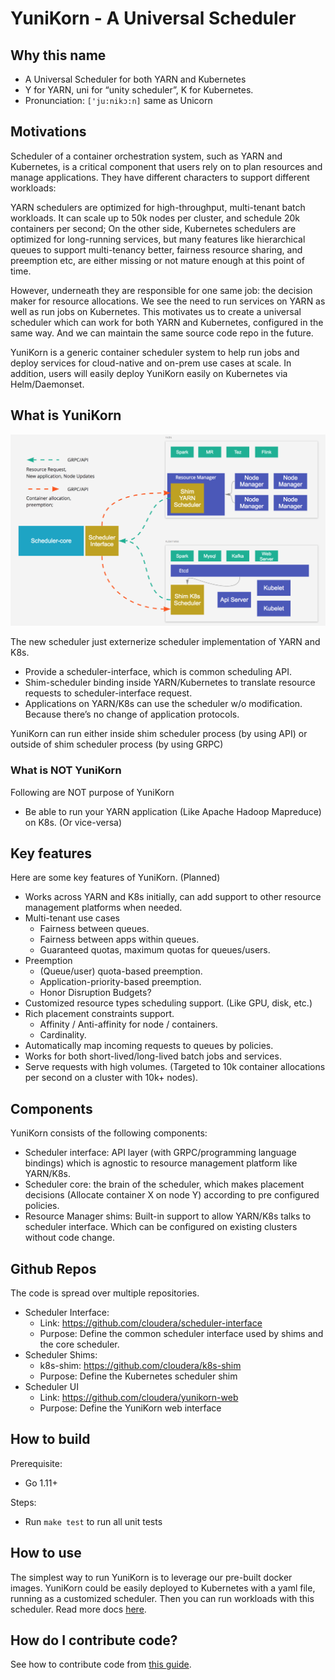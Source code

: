 # YuniKorn - A Universal Scheduler

## Why this name

- A Universal Scheduler for both YARN and Kubernetes
- Y for YARN, uni for “unity scheduler”, K for Kubernetes.
- Pronunciation: `['ju:nikɔ:n]` same as Unicorn

## Motivations

Scheduler of a container orchestration system, such as YARN and Kubernetes, is a critical component that users rely on to plan resources and manage applications. They have different characters to support different workloads:

YARN schedulers are optimized for high-throughput, multi-tenant batch workloads. It can scale up to 50k nodes per cluster, and schedule 20k containers per second; On the other side, Kubernetes schedulers are optimized for long-running services, but many features like hierarchical queues to support multi-tenancy better, fairness resource sharing, and preemption etc, are either missing or not mature enough at this point of time.

However, underneath they are responsible for one same job: the decision maker for resource allocations. We see the need to run services on YARN as well as run jobs on Kubernetes. This motivates us to create a universal scheduler which can work for both YARN and Kubernetes, configured in the same way. And we can maintain the same source code repo in the future.

YuniKorn is a generic container scheduler system to help run jobs and deploy services for cloud-native and on-prem use cases at scale. In addition, users will easily deploy YuniKorn easily on Kubernetes via Helm/Daemonset.

## What is YuniKorn

![Architecture](docs/architecture.png)

The new scheduler just externerize scheduler implementation of YARN and K8s.

- Provide a scheduler-interface, which is common scheduling API.
- Shim-scheduler binding inside YARN/Kubernetes to translate resource requests to scheduler-interface request.
- Applications on YARN/K8s can use the scheduler w/o modification. Because there’s no change of application protocols.

YuniKorn can run either inside shim scheduler process (by using API) or outside of shim scheduler process (by using GRPC)

### What is NOT YuniKorn

Following are NOT purpose of YuniKorn
- Be able to run your YARN application (Like Apache Hadoop Mapreduce) on K8s. (Or vice-versa)

## Key features

Here are some key features of YuniKorn. (Planned)

- Works across YARN and K8s initially, can add support to other resource management platforms when needed.
- Multi-tenant use cases
  + Fairness between queues.
  + Fairness between apps within queues. 
  + Guaranteed quotas, maximum quotas for queues/users.
- Preemption
  + (Queue/user) quota-based preemption. 
  + Application-priority-based preemption.
  + Honor Disruption Budgets?
- Customized resource types scheduling support. (Like GPU, disk, etc.)
- Rich placement constraints support.
  + Affinity / Anti-affinity for node / containers.
  + Cardinality. 
- Automatically map incoming requests to queues by policies. 
- Works for both short-lived/long-lived batch jobs and services.
- Serve requests with high volumes. (Targeted to 10k container allocations per second on a cluster with 10k+ nodes).

## Components

YuniKorn consists of the following components:
- Scheduler interface: API layer (with GRPC/programming language bindings) which is agnostic to resource management platform like YARN/K8s. 
- Scheduler core: the brain of the scheduler, which makes placement decisions (Allocate container X on node Y) according to pre configured policies.
- Resource Manager shims: Built-in support to allow YARN/K8s talks to scheduler interface. Which can be configured on existing clusters without code change.

## Github Repos

The code is spread over multiple repositories.

- Scheduler Interface:
  + Link: https://github.com/cloudera/scheduler-interface
  + Purpose: Define the common scheduler interface used by shims and the core scheduler.
- Scheduler Shims:
  + k8s-shim: https://github.com/cloudera/k8s-shim
  + Purpose: Define the Kubernetes scheduler shim 
- Scheduler UI
  + Link: https://github.com/cloudera/yunikorn-web
  + Purpose: Define the YuniKorn web interface

## How to build

Prerequisite: 
- Go 1.11+

Steps: 
- Run `make test` to run all unit tests

## How to use 

The simplest way to run YuniKorn is to leverage our pre-built docker images.
YuniKorn could be easily deployed to Kubernetes with a yaml file, running as a customized scheduler.
Then you can run workloads with this scheduler. Read more docs [here](docs/userguide.md).

## How do I contribute code?

See how to contribute code from [this guide](docs/how-to-contribute.md).